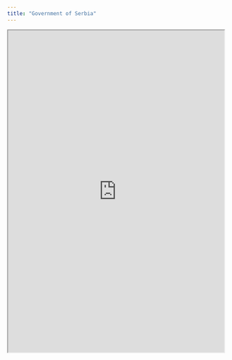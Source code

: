 ```yaml
---
title: "Government of Serbia"
---
```



<iframe height="750" width="100%" src="https://ewelton.github.io/ktest/wiki.html#Government%20of%20Serbia"></iframe>
